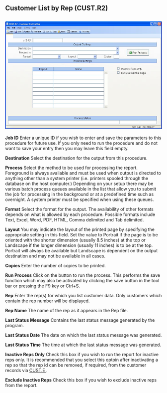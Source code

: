 ##  Customer List by Rep (CUST.R2)

<PageHeader />

##

![](./CUST-R2-1.jpg)

**Job ID** Enter a unique ID if you wish to enter and save the parameters to
this procedure for future use. If you only need to run the procedure and do
not want to save your entry then you may leave this field empty.  
  
**Destination** Select the destination for the output from this procedure.  
  
**Process** Select the method to be used for processing the report. Foreground
is always available and must be used when output is directed to anything other
than a system printer (i.e. printers spooled through the database on the host
computer.) Depending on your setup there may be various batch process queues
available in the list that allow you to submit the job for processing in the
background or at a predefined time such as overnight. A system printer must be
specified when using these queues.  
  
**Format** Select the format for the output. The availability of other formats
depends on what is allowed by each procedure. Possible formats include Text,
Excel, Word, PDF, HTML, Comma delimited and Tab delimited.  
  
**Layout** You may indicate the layout of the printed page by specifying the
appropriate setting in this field. Set the value to Portrait if the page is to
be oriented with the shorter dimension (usually 8.5 inches) at the top or
Landscape if the longer dimension (usually 11 inches) is to be at the top.
Portrait will always be available but Landscape is dependent on the output
destination and may not be available in all cases.  
  
**Copies** Enter the number of copies to be printed.  
  
**Run Process** Click on the button to run the process. This performs the save
function which may also be activated by clicking the save button in the tool
bar or pressing the F9 key or Ctrl+S.  
  
**Rep** Enter the rep(s) for which you list customer data. Only customers
which contain the rep number will be displayed.  
  
**Rep Name** The name of the rep as it appears in the Rep file.  
  
**Last Status Message** Contains the last status message generated by the
program.  
  
**Last Status Date** The date on which the last status message was generated.  
  
**Last Status Time** The time at which the last status message was generated.  
  
**Inactive Reps Only** Check this box if you wish to run the report for inactive reps only. It is recommended that you select this optoin after inactivating a rep so that the rep id can be removed, if required, from the customer records via [ CUST.E ](../../../../../../../../../rover/AP-OVERVIEW/AP-ENTRY/ACCT-CONTROL/ACCT-CONTROL-1/ar-e/CUST-E) .   
  
**Exclude Inactive Reps** Check this box if you wish to exclude inactive reps
from the report.  
  
  
<badge text= "Version 8.10.57" vertical="middle" />

<PageFooter />